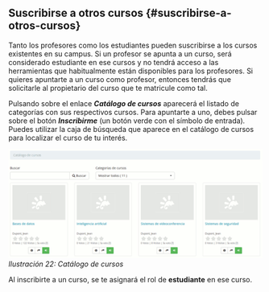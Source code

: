 ## Suscribirse a otros cursos {#suscribirse-a-otros-cursos}

Tanto los profesores como los estudiantes pueden suscribirse a los cursos existentes en su campus. Si un profesor se apunta a un curso, será considerado estudiante en ese cursos y no tendrá acceso a las herramientas que habitualmente están disponibles para los profesores. Si quieres apuntarte a un curso como profesor, entonces tendrás que solicitarle al propietario del curso que te matricule como tal.

Pulsando sobre el enlace _**Catálogo de cursos**_ aparecerá el listado de categorías con sus respectivos cursos. Para apuntarte a uno, debes pulsar sobre el botón _**Inscribirme**_ (un botón verde con el símbolo de entrada)_._ Puedes utilizar la caja de búsqueda que aparece en el catálogo de cursos para localizar el curso de tu interés.

![](../assets/images21.png)*Ilustración 22: Catálogo de cursos*

Al inscribirte a un curso, se te asignará el rol de **estudiante** en ese curso.